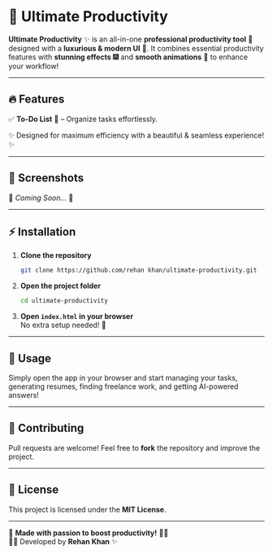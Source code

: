 # 🚀 Ultimate Productivity

**Ultimate Productivity** ✨ is an all-in-one **professional productivity tool** 🎯 designed with a **luxurious & modern UI** 🎨. It combines essential productivity features with **stunning effects** 🎆 and **smooth animations** 🎥 to enhance your workflow!

---

## 🔥 Features

✅ **To-Do List** 📝 – Organize tasks effortlessly.  

✨ Designed for maximum efficiency with a beautiful & seamless experience! ✨

---

## 📸 Screenshots

🚧 *Coming Soon...* 🚧

---

## ⚡ Installation

1. **Clone the repository**  
   ```sh
   git clone https://github.com/rehan khan/ultimate-productivity.git
   ```
2. **Open the project folder**  
   ```sh
   cd ultimate-productivity
   ```
3. **Open `index.html` in your browser**  
   No extra setup needed! 🎉

---

## 🎯 Usage
Simply open the app in your browser and start managing your tasks, generating resumes, finding freelance work, and getting AI-powered answers!

---

## 🤝 Contributing
Pull requests are welcome! Feel free to **fork** the repository and improve the project. 

---

## 📜 License
This project is licensed under the **MIT License**.

---

💖 **Made with passion to boost productivity!** 🚀🔥  
👨‍💻 Developed by **Rehan Khan** ✨
